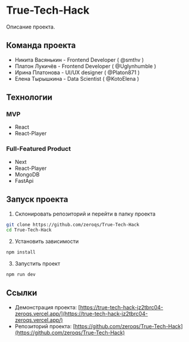 # True-Tech-Hack

Описание проекта.

## Команда проекта

- Никита Васянькин - Frontend Developer ( @smthv )
- Платон Лукичёв - Frontend Developer ( @Uglynhumble )
- Ирина Платонова - UI/UX designer ( @Platon871 )
- Елена Тырышкина - Data Scientist ( @KotoElena )

## Технологии

### MVP
- React
- React-Player

### Full-Featured Product
- Next
- React-Player
- MongoDB
- FastApi

## Запуск проекта

1. Склонировать репозиторий и перейти в папку проекта
```bash
git clone https://github.com/zeroqs/True-Tech-Hack
cd True-Tech-Hack
```

2. Установить зависимости
```bash
npm install
```

3. Запустить проект
```bash
npm run dev
```

## Ссылки

- Демонстрация проекта: [https://true-tech-hack-jz2tbrc04-zeroqs.vercel.app/](https://true-tech-hack-jz2tbrc04-zeroqs.vercel.app/)
- Репозиторий проекта: [https://github.com/zeroqs/True-Tech-Hack](https://github.com/zeroqs/True-Tech-Hack)
